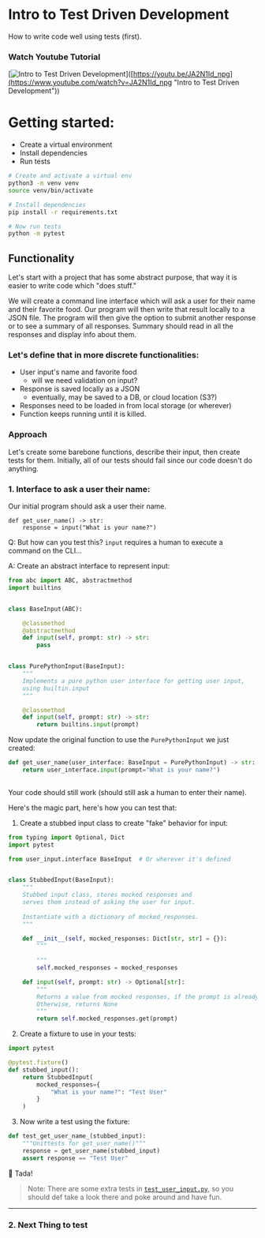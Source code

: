 # Intro to Test Driven Development
How to write code well using tests (first).


<!--- Hidden for redundency
[![Intro to Test Driven Development](https://img.youtube.com/vi/JA2N1Id_npg/0.jpg)](https://www.youtube.com/watch?v=JA2N1Id_npg "Intro to Test Driven Development")
-->

### Watch Youtube Tutorial
[![Intro to Test Driven Development](https://markdown-videos.vercel.app/youtube/JA2N1Id_npg)]([https://youtu.be/JA2N1Id_npg](https://www.youtube.com/watch?v=JA2N1Id_npg "Intro to Test Driven Development"))


# Getting started:
* Create a virtual environment
* Install dependencies
* Run tests

```bash
# Create and activate a virtual env
python3 -m venv venv
source venv/bin/activate

# Install dependencies
pip install -r requirements.txt

# Now run tests
python -m pytest
```


## Functionality
Let's start with a project that has some abstract purpose,
that way it is easier to write code which "does stuff."

We will create a command line interface which will
ask a user for their name and their favorite food.
Our program will then write that result locally to a JSON
file. The program will then give the option to submit
another response or to see a summary of all responses.
Summary should read in all the responses and display info about them.

### Let's define that in more discrete functionalities:
* User input's name and favorite food
  * will we need validation on input?
* Response is saved locally as a JSON
  * eventually, may be saved to a DB, or cloud location (S3?)
* Responses need to be loaded in from local storage (or wherever)
* Function keeps running until it is killed.

### Approach
Let's create some barebone functions, describe their input, then create tests
for them. Initially, all of our tests should fail since our code doesn't do anything.

### 1. Interface to ask a user their name:
Our initial program should ask a user their name.
```
def get_user_name() -> str:
    response = input("What is your name?")
```
Q: But how can you test this? `input` requires a human to execute a command on the CLI...

A: Create an abstract interface to represent input:
```python
from abc import ABC, abstractmethod
import builtins


class BaseInput(ABC):

    @classmethod
    @abstractmethod
    def input(self, prompt: str) -> str:
        pass


class PurePythonInput(BaseInput):
    """
    Implements a pure python user interface for getting user input,
    using builtin.input
    """

    @classmethod
    def input(self, prompt: str) -> str:
        return builtins.input(prompt)
```
Now update the original function to use the `PurePythonInput` we just created:
```python lines
def get_user_name(user_interface: BaseInput = PurePythonInput) -> str:
    return user_interface.input(prompt="What is your name?")
    
```
Your code should still work (should still ask a human to enter their name).

Here's the magic part, here's how you can test that:

1. Create a stubbed input class to create "fake" behavior for
input:
```python
from typing import Optional, Dict
import pytest

from user_input.interface BaseInput  # Or wherever it's defined


class StubbedInput(BaseInput):
    """
    Stubbed input class, stores mocked responses and
    serves them instead of asking the user for input.
    
    Instantiate with a dictionary of mocked_responses.
    """

    def __init__(self, mocked_responses: Dict[str, str] = {}):
        """
        
        """
        self.mocked_responses = mocked_responses

    def input(self, prompt: str) -> Optional[str]:
        """
        Returns a value from mocked responses, if the prompt is already stored.
        Otherwise, returns None
        """
        return self.mocked_responses.get(prompt)
```
2. Create a fixture to use in your tests:
```python
import pytest

@pytest.fixture()
def stubbed_input():  
    return StubbedInput(
        mocked_responses={
            "What is your name?": "Test User"
        }
    )
```
3. Now write a test using the fixture:
```python
def test_get_user_name_(stubbed_input):
    """Unittests for get_user_name()"""
    response = get_user_name(stubbed_input)
    assert response == "Test User"
```
🎉 Tada!

> Note: There are some extra tests in [`test_user_input.py`](user_input/tests/test_user_input.py),
> so you should def take a look there and poke around and have fun.

----

### 2. Next Thing to test

